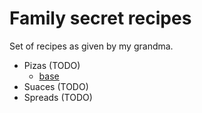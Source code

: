 # Family secret recipes

Set of recipes as given by my grandma.

- Pizas (TODO)
    - [base](./Pizzas/base.md)
- Suaces (TODO)
- Spreads (TODO)

